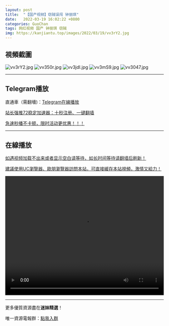 ```yaml
---
layout: post
title:  "【国产视频】窃贼误闯 钟丽琪"
date:   2022-03-19 16:02:22 +0800
categories: GuoChan
tags: 网红视频 国产 钟丽琪 窃贼
img: https://kanjiantu.top/images/2022/03/19/vv3rY2.jpg
---
```



## 視頻截圖

![vv3rY2.jpg](https://kanjiantu.top/images/2022/03/19/vv3rY2.jpg)
![vv350r.jpg](https://kanjiantu.top/images/2022/03/19/vv350r.jpg)
![vv3jdI.jpg](https://kanjiantu.top/images/2022/03/19/vv3jdI.jpg)
![vv3mS9.jpg](https://kanjiantu.top/images/2022/03/19/vv3mS9.jpg)
![vv3047.jpg](https://kanjiantu.top/images/2022/03/19/vv3047.jpg)

* * *
## Telegram播放

直通車（需翻墻)：[Telegram在線播放](https://t.me/mimeijingxuan/205)

<u>站长强推72稳定加速器：[十秒注册、一键翻墙](https://www.mimei.blog/skip/vpn.html) </u>


<u>急速秒播不卡顿，限时活动更优惠！！！</u>
* * *
## 在線播放
<u>如遇视频加载不出来或者显示空白请等待，如长时间等待请翻墙后刷新！</u>

<u>建議使用UC瀏覽器、歐朋瀏覽器訪問本站，可直接緩存本站視頻，激情又給力！</u>
<center><video src="https://cdn.publer.io/uploads/videos/62470d9edb279732fb55c164/b3c30e5a771a7ba962e6cfdeea21b290.mp4" width="100%" height="380px" controls="controls"></video></center>


* * *
更多優質資源盡在**迷妹精選**！

唯一資源電報群：[點我入群](https://t.me/mimeijingxuan)


